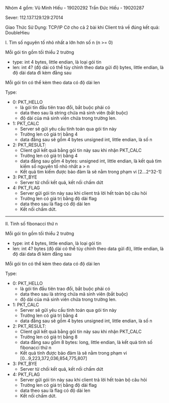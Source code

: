 Nhóm 4 gồm: Vũ Minh Hiếu - 19020292
		   Trần Đức Hiếu - 19020287
		   

Sever: 112.137.129.129:27014

Giao Thức Sử Dụng: TCP/IP
Cờ cho cả 2 bài khi Client trả về đúng kết quả: DoubleHieu


I. Tìm số nguyên tố nhỏ nhất a lớn hơn số n (n >= 0)

Mỗi gói tin gồm tối thiểu 2 trường
- type: int 4 bytes, little endian, là loại gói tin
- len: int 4? (độ dài có thể tùy chỉnh theo data gửi đi) bytes, little endian, là độ dài data đi kèm đằng sau

Mỗi gói tin có thể kèm theo data có độ dài len

Type:
- 0: PKT_HELLO
	- là gói tin đầu tiên trao đổi, bắt buộc phải có
	- data theo sau là string chứa mã sinh viên (bắt buộc)
	- độ dài của mã sinh viên chứa trong trường len.
- 1: PKT_CALC
	- Server sẽ gửi yêu cầu tính toán qua gói tin này
	- Trường len có giá trị bằng 4
	- data đằng sau sẽ gồm 4 bytes unsigned int, little endian, là số n
- 2: PKT_RESULT:
	- Client gửi kết quả bằng gói tin này sau khi nhận PKT_CALC
	- Trường len có giá trị bằng 4
	- data đằng sau gồm 4 bytes: unsigned int, little endian, là kết quả tìm kiếm số nguyên tố nhỏ nhất a > n
	- Kết quả tìm kiếm được bảo đảm là sẽ nằm trong phạm vi [2...2^32-1]
- 3: PKT_BYE
	- Server từ chối kết quả, kết nối chấm dứt
- 4: PKT_FLAG
	- Server gửi gói tin này sau khi client trả lời hết toàn bộ câu hỏi
	- Trường len có giá trị bằng độ dài flag
	- data theo sau là flag có độ dài len
	- Kết nối chấm dứt.

---------------------------------------------------------------------------

II. Tính số fibonacci thứ n

Mỗi gói tin gồm tối thiểu 2 trường
- type: int 4 bytes, little endian, là loại gói tin
- len: int 4? bytes (độ dài có thể tùy chỉnh theo data gửi đi), little endian, là độ dài data đi kèm đằng sau

Mỗi gói tin có thể kèm theo data có độ dài len

Type:
- 0: PKT_HELLO
	- là gói tin đầu tiên trao đổi, bắt buộc phải có
	- data theo sau là string chứa mã sinh viên (bắt buộc)
	- độ dài của mã sinh viên chứa trong trường len.
- 1: PKT_CALC
	- Server sẽ gửi yêu cầu tính toán qua gói tin này
	- Trường len có giá trị bằng 4
	- data đằng sau sẽ gồm 4 bytes unsigned int, little endian, là số n
- 2: PKT_RESULT:
	- Client gửi kết quả bằng gói tin này sau khi nhận PKT_CALC
	- Trường len có giá trị bằng 8
	- data đằng sau gồm 8 bytes: long, little endian, là kết quả tính số fibonacci thứ n
	- Kết quả tính được bảo đảm là sẽ nằm trong phạm vi [0...9,223,372,036,854,775,807]
- 3: PKT_BYE
	- Server từ chối kết quả, kết nối chấm dứt
- 4: PKT_FLAG
	- Server gửi gói tin này sau khi client trả lời hết toàn bộ câu hỏi
	- Trường len có giá trị bằng độ dài flag
	- data theo sau là flag có độ dài len
	- Kết nối chấm dứt.

